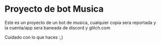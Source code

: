 Proyecto de bot Musica
=============

Este es un proyecto de un bot de musica, cualquier copia sera reportada y la cuenta/app sera baneada de discord y glitch.com

Cuidado con lo que haces :,)